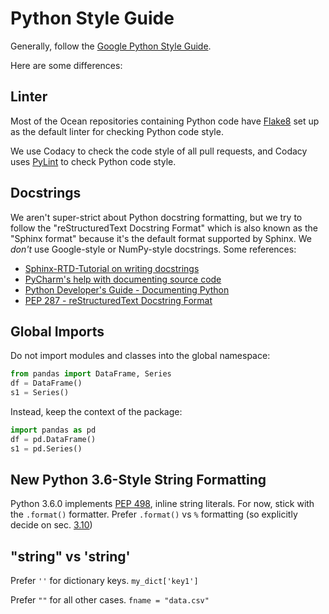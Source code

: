 # Python Style Guide

Generally, follow the [Google Python Style Guide](https://github.com/google/styleguide/blob/gh-pages/pyguide.md).

Here are some differences:

## Linter

Most of the Ocean repositories containing Python code have [Flake8](http://flake8.pycqa.org/en/latest/) set up as the default linter for checking Python code style.

We use Codacy to check the code style of all pull requests, and Codacy uses [PyLint](https://www.pylint.org/) to check Python code style.

## Docstrings

We aren't super-strict about Python docstring formatting, but we try to follow the "reStructuredText Docstring Format" which is also known as the "Sphinx format" because it's the default format supported by Sphinx. We _don't_ use Google-style or NumPy-style docstrings. Some references:

- [Sphinx-RTD-Tutorial on writing docstrings](https://sphinx-rtd-tutorial.readthedocs.io/en/latest/docstrings.html)
- [PyCharm's help with documenting source code](https://www.jetbrains.com/help/pycharm/documenting-source-code.html)
- [Python Developer's Guide - Documenting Python](https://devguide.python.org/documenting/)
- [PEP 287 - reStructuredText Docstring Format](https://www.python.org/dev/peps/pep-0287/)

## Global Imports

Do not import modules and classes into the global namespace:

```python
from pandas import DataFrame, Series
df = DataFrame()
s1 = Series()
```

Instead, keep the context of the package:

```python
import pandas as pd
df = pd.DataFrame()
s1 = pd.Series()
```

## New Python 3.6-Style String Formatting

Python 3.6.0 implements [PEP 498](https://docs.python.org/3/whatsnew/3.6.html#whatsnew36-pep498),
inline string literals. For now, stick with the `.format()` formatter.
Prefer `.format()` vs `%` formatting (so explicitly decide on sec. [3.10](https://github.com/google/styleguide/blob/gh-pages/pyguide.md#310-strings))

## "string" vs 'string'

Prefer `''` for dictionary keys. `my_dict['key1']`

Prefer `""` for all other cases. `fname = "data.csv"`

